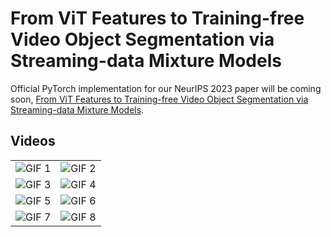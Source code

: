 # From ViT Features to Training-free Video Object Segmentation via Streaming-data Mixture Models
Official PyTorch implementation for our NeurIPS 2023 paper will be coming soon, [From ViT Features to Training-free Video Object Segmentation via Streaming-data Mixture Models](https://openreview.net/pdf?id=jfsjKBDB1z).

## Videos


|                                   |                                   |
|-----------------------------------|-----------------------------------|
| ![GIF 1](https://i.imgur.com/5eM9lpz.gifv) | ![GIF 2](https://i.imgur.com/Hxwwc6u.gifv) |
| ![GIF 3](https://i.imgur.com/wzZcX1m.gifv) | ![GIF 4](https://i.imgur.com/GuuEPSl.gifv) |
| ![GIF 5](https://i.imgur.com/H5zj0Pe.gifv) | ![GIF 6](https://i.imgur.com/Unc53yq.gifv) |
| ![GIF 7](https://i.imgur.com/3CRy8xT.gifv) | ![GIF 8](https://i.imgur.com/88WAzos.gifv) |
